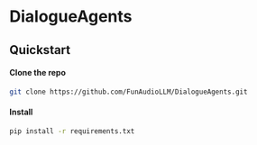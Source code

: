# DialogueAgents

## Quickstart
#### Clone the repo
```bash
git clone https://github.com/FunAudioLLM/DialogueAgents.git
```
#### Install
```bash
pip install -r requirements.txt
```

